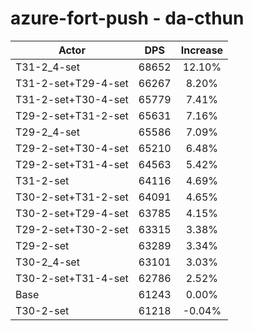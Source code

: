 # azure-fort-push - da-cthun
| Actor | DPS | Increase |
|---|:---:|:---:|
|T31-2_4-set|68652|12.10%|
|T31-2-set+T29-4-set|66267|8.20%|
|T31-2-set+T30-4-set|65779|7.41%|
|T29-2-set+T31-2-set|65631|7.16%|
|T29-2_4-set|65586|7.09%|
|T29-2-set+T30-4-set|65210|6.48%|
|T29-2-set+T31-4-set|64563|5.42%|
|T31-2-set|64116|4.69%|
|T30-2-set+T31-2-set|64091|4.65%|
|T30-2-set+T29-4-set|63785|4.15%|
|T29-2-set+T30-2-set|63315|3.38%|
|T29-2-set|63289|3.34%|
|T30-2_4-set|63101|3.03%|
|T30-2-set+T31-4-set|62786|2.52%|
|Base|61243|0.00%|
|T30-2-set|61218|-0.04%|
